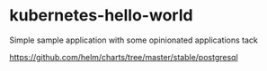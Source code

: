 # kubernetes-hello-world
Simple sample application with some opinionated applications tack

https://github.com/helm/charts/tree/master/stable/postgresql
